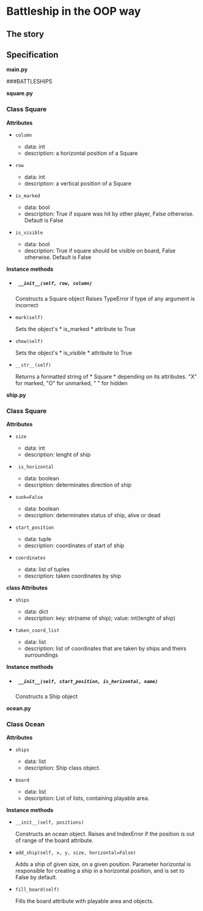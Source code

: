 # Battleship in the OOP way

## The story

## Specification


__main.py__

###BATTLESHIPS


__square.py__

### Class Square

__Attributes__

* `column`
  - data: int
  - description: a horizontal position of a Square

* `row`
  - data: int
  - description: a vertical position of a Square

* `is_marked`
  - data: bool
  - description: True if square was hit by other player, False otherwise. Default is False

* `is_visible`
  - data: bool
  - description: True if square should be visible on board, False otherwise. Default is False

__Instance methods__

* ##### ` __init__(self, row, column)`

  Constructs a Square object
  Raises TypeError if type of any argument is incorrect

* `mark(self)`

  Sets the object's * is_marked * attribute to True

* `show(self)`

  Sets the object's * is_visible * attribute to True

* `__str__(self)`

  Returns a formatted string of * Square * depending on its attributes.
  "X" for marked, "O" for unmarked, " " for hidden



__ship.py__

### Class Square

__Attributes__

* `size`
    - data: int
    - description: lenght of ship

* ` is_horizontal`
    - data: boolean
    - description: determinates direction of ship

* `sunk=False`
    - data: boolean
    - description: determinates status of ship, alive or dead

* `start_position`
    - data: tuple
    - description: coordinates of start of ship

* `coordinates`
    - data: list of tuples
    - description: taken coordinates by ship

__class Attributes__

* `ships`
    - data: dict
    - description: key: str(name of ship); value: int(lenght of ship)

* `taken_coord_list`
    - data: list
    - description: list of coordinates that are taken by ships and theirs surroundings

__Instance methods__


* ##### ` __init__(self, start_position, is_horizontal, name)`


    Constructs a Ship object


__ocean.py__

### Class Ocean

__Attributes__

* `ships`

  - data: list
  - description: Ship class object.

* `board`

  - data: list
  - description: List of lists, containing playable area.


__Instance methods__

* `__init__(self, positions)`

  Constructs an ocean object. Raises and IndexError if the position is
  out of range of the board attribute.

* `add_ship(self, x, y, size, horizontal=False)`

  Adds a ship of given size, on a given position.
  Parameter horizontal is responsible for creating a ship
  in a horizontal position, and is set to False by default.

* `fill_board(self)`

  Fills the board attribute with playable area and objects.
